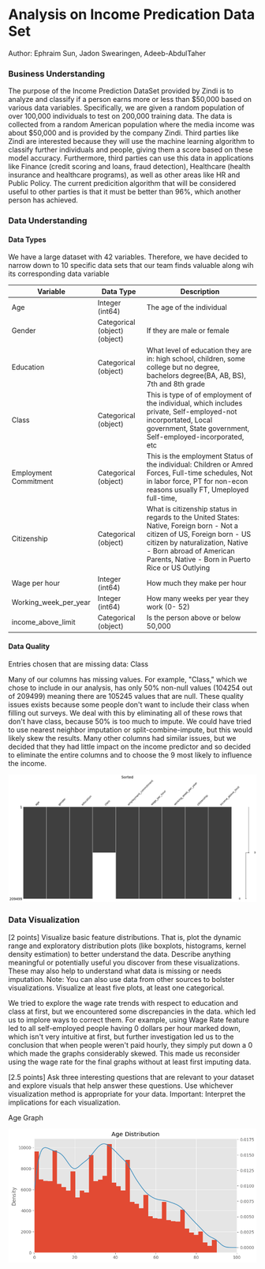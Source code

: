 # Analysis on Income Predication Data Set

Author: Ephraim Sun, Jadon Swearingen, Adeeb-AbdulTaher

### Business Understanding

The purpose of the Income Prediction DataSet provided by Zindi is to analyze and classify if a person earns more or less than \$50,000 based on various data variables. Specifically, we are given a random population of over 100,000 individuals to test on 200,000 training data. The data is collected from a random American population where the media income was about $50,000 and is provided by the company Zindi. Third parties like Zindi are interested because they will use the machine learning algorithm to classify further individuals and people, giving them a score based on these model accuracy. Furthermore, third parties can use this data in applications like Finance (credit scoring and loans, fraud detection), Healthcare (health insurance and healthcare programs), as well as other areas like HR and Public Policy. The current predicition algorithm that will be considered useful to other parties is that it must be better than 96%, which another person has achieved.

### Data Understanding

#### Data Types

We have a large dataset with 42 variables. Therefore, we have decided to narrow down to 10 specific data sets that our team finds valuable along wih its corresponding data variable


| Variable    | Data Type | Description | 
| -------- | ------- | ------- |
| Age  |  Integer (int64)   | The age of the individual | 
| Gender |  Categorical (object)(object)    | If they are male or female
| Education    |  Categorical (object)   | What level of education they are in: high school, children, some college but no degree, bachelors degree(BA, AB, BS), 7th and 8th grade
| Class   |  Categorical (object)  | This is type of of employment of the individual, which includes private, Self-employed-not incorportated, Local government, State government, Self-employed-incorporated, etc
| Employment Commitment    |  Categorical (object)  | This is the employment Status of the individual: Children or Amred Forces, Full-time schedules, Not in labor force, PT for non-econ reasons usually FT, Umeployed full-time, 
| Citizenship    |  Categorical (object)  | What is citizenship status in regards to the United States: Native, Foreign born - Not a citizen of US, Foreign born - US citizen by naturalization, Native - Born abroad of American Parents, Native - Born in Puerto Rice or US Outlying
| Wage per hour    |  Integer (int64)  | How much they make per hour
| Working_week_per_year   |  Integer (int64)   | How many weeks per year they work (0- 52)
| income_above_limit   |  Categorical (object)  | Is the person above or below 50,000

#### Data Quality

Entries chosen that are missing data: Class

Many of our columns has missing values. For example, "Class," which we chose to include in our analysis, has only 50% non-null values (104254 out of 209499) meaning there are 105245 values that are null. These quality issues exists because some people don't want to include their class when filling out surveys. We deal with this by eliminating all of these rows that don't have class, because 50% is too much to impute. We could have tried to use nearest neighbor imputation or split-combine-impute, but this would likely skew the results. Many other columns had similar issues, but we decided that they had little impact on the income predictor and so decided to eliminate the entire columns and to choose the 9 most likely to influence the income.

![Class Data](./images/missing_class.png)

### Data Visualization
[2 points] Visualize basic feature distributions. That is, plot the dynamic range and exploratory distribution plots (like boxplots, histograms, kernel density estimation) to better understand the data. Describe anything meaningful or potentially useful you discover from these visualizations. These may also help to understand what data is missing or needs imputation. Note: You can also use data from other sources to bolster visualizations. Visualize at least five plots, at least one categorical. 

We tried to explore the wage rate trends with respect to education and class at first, but we encountered some discrepancies in the data. which led us to implore ways to correct them. For example, using Wage Rate feature led to all self-employed people having 0 dollars per hour marked down, which isn't very intuitive at first, but further investigation led us to the conclusion that when people weren't paid hourly, they simply put down a 0 which made the graphs considerably skewed.  This made us reconsider using the wage rate for the final graphs without at least first imputing data. 

[2.5 points] Ask three interesting questions that are relevant to your dataset and explore visuals that help answer these questions. Use whichever visualization method is appropriate for your data.  Important: Interpret the implications for each visualization. 

Age Graph

![Class Data](./images/age.png)
